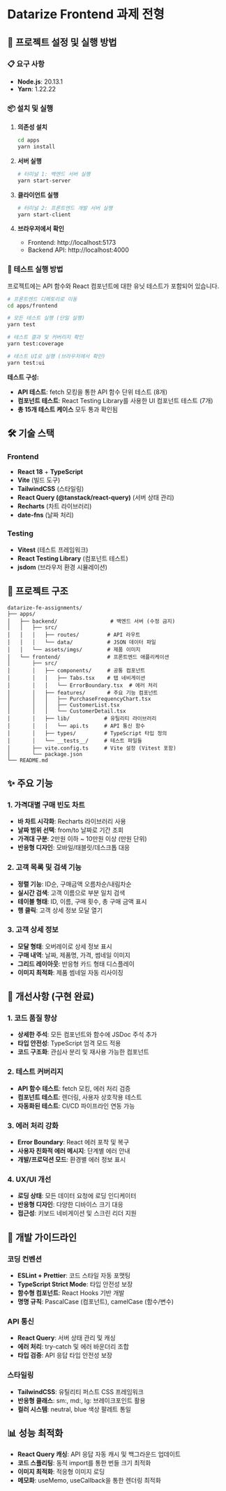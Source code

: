 # Datarize Frontend 과제 전형

## 🚀 프로젝트 설정 및 실행 방법

### 📋 요구 사항

- **Node.js**: 20.13.1
- **Yarn**: 1.22.22

### 📦 설치 및 실행

1. **의존성 설치**

   ```bash
   cd apps
   yarn install
   ```

2. **서버 실행**
   ```bash
   # 터미널 1: 백엔드 서버 실행
   yarn start-server
   ```
3. **클라이언트 실행**

   ```bash
   # 터미널 2: 프론트엔드 개발 서버 실행
   yarn start-client
   ```

4. **브라우저에서 확인**
   - Frontend: http://localhost:5173
   - Backend API: http://localhost:4000

### 🧪 테스트 실행 방법

프로젝트에는 API 함수와 React 컴포넌트에 대한 유닛 테스트가 포함되어 있습니다.

```bash
# 프론트엔드 디렉토리로 이동
cd apps/frontend

# 모든 테스트 실행 (단일 실행)
yarn test

# 테스트 결과 및 커버리지 확인
yarn test:coverage

# 테스트 UI로 실행 (브라우저에서 확인)
yarn test:ui
```

**테스트 구성:**

- **API 테스트**: fetch 모킹을 통한 API 함수 단위 테스트 (8개)
- **컴포넌트 테스트**: React Testing Library를 사용한 UI 컴포넌트 테스트 (7개)
- **총 15개 테스트 케이스** 모두 통과 확인됨

## 🛠️ 기술 스택

### Frontend

- **React 18** + **TypeScript**
- **Vite** (빌드 도구)
- **TailwindCSS** (스타일링)
- **React Query (@tanstack/react-query)** (서버 상태 관리)
- **Recharts** (차트 라이브러리)
- **date-fns** (날짜 처리)

### Testing

- **Vitest** (테스트 프레임워크)
- **React Testing Library** (컴포넌트 테스트)
- **jsdom** (브라우저 환경 시뮬레이션)

## 📁 프로젝트 구조

```
datarize-fe-assignments/
├── apps/
│   ├── backend/                 # 백엔드 서버 (수정 금지)
│   │   ├── src/
│   │   │   ├── routes/         # API 라우트
│   │   │   └── data/           # JSON 데이터 파일
│   │   └── assets/imgs/        # 제품 이미지
│   └── frontend/               # 프론트엔드 애플리케이션
│       ├── src/
│       │   ├── components/     # 공통 컴포넌트
│       │   │   ├── Tabs.tsx    # 탭 네비게이션
│       │   │   └── ErrorBoundary.tsx  # 에러 처리
│       │   ├── features/       # 주요 기능 컴포넌트
│       │   │   ├── PurchaseFrequencyChart.tsx
│       │   │   ├── CustomerList.tsx
│       │   │   └── CustomerDetail.tsx
│       │   ├── lib/           # 유틸리티 라이브러리
│       │   │   └── api.ts     # API 통신 함수
│       │   ├── types/         # TypeScript 타입 정의
│       │   └── __tests__/     # 테스트 파일들
│       ├── vite.config.ts     # Vite 설정 (Vitest 포함)
│       └── package.json
└── README.md
```

## ✨ 주요 기능

### 1. 가격대별 구매 빈도 차트

- **바 차트 시각화**: Recharts 라이브러리 사용
- **날짜 범위 선택**: from/to 날짜로 기간 조회
- **가격대 구분**: 2만원 이하 ~ 10만원 이상 (만원 단위)
- **반응형 디자인**: 모바일/태블릿/데스크톱 대응

### 2. 고객 목록 및 검색 기능

- **정렬 기능**: ID순, 구매금액 오름차순/내림차순
- **실시간 검색**: 고객 이름으로 부분 일치 검색
- **테이블 형태**: ID, 이름, 구매 횟수, 총 구매 금액 표시
- **행 클릭**: 고객 상세 정보 모달 열기

### 3. 고객 상세 정보

- **모달 형태**: 오버레이로 상세 정보 표시
- **구매 내역**: 날짜, 제품명, 가격, 썸네일 이미지
- **그리드 레이아웃**: 반응형 카드 형태 디스플레이
- **이미지 최적화**: 제품 썸네일 자동 리사이징

## 🎯 개선사항 (구현 완료)

### 1. 코드 품질 향상

- **상세한 주석**: 모든 컴포넌트와 함수에 JSDoc 주석 추가
- **타입 안전성**: TypeScript 엄격 모드 적용
- **코드 구조화**: 관심사 분리 및 재사용 가능한 컴포넌트

### 2. 테스트 커버리지

- **API 함수 테스트**: fetch 모킹, 에러 처리 검증
- **컴포넌트 테스트**: 렌더링, 사용자 상호작용 테스트
- **자동화된 테스트**: CI/CD 파이프라인 연동 가능

### 3. 에러 처리 강화

- **Error Boundary**: React 에러 포착 및 복구
- **사용자 친화적 에러 메시지**: 단계별 에러 안내
- **개발/프로덕션 모드**: 환경별 에러 정보 표시

### 4. UX/UI 개선

- **로딩 상태**: 모든 데이터 요청에 로딩 인디케이터
- **반응형 디자인**: 다양한 디바이스 크기 대응
- **접근성**: 키보드 네비게이션 및 스크린 리더 지원

## 🔧 개발 가이드라인

### 코딩 컨벤션

- **ESLint + Prettier**: 코드 스타일 자동 포맷팅
- **TypeScript Strict Mode**: 타입 안전성 보장
- **함수형 컴포넌트**: React Hooks 기반 개발
- **명명 규칙**: PascalCase (컴포넌트), camelCase (함수/변수)

### API 통신

- **React Query**: 서버 상태 관리 및 캐싱
- **에러 처리**: try-catch 및 에러 바운더리 조합
- **타입 검증**: API 응답 타입 안전성 보장

### 스타일링

- **TailwindCSS**: 유틸리티 퍼스트 CSS 프레임워크
- **반응형 클래스**: sm:, md:, lg: 브레이크포인트 활용
- **컬러 시스템**: neutral, blue 색상 팔레트 통일

## 📊 성능 최적화

- **React Query 캐싱**: API 응답 자동 캐시 및 백그라운드 업데이트
- **코드 스플리팅**: 동적 import를 통한 번들 크기 최적화
- **이미지 최적화**: 적응형 이미지 로딩
- **메모화**: useMemo, useCallback을 통한 렌더링 최적화
